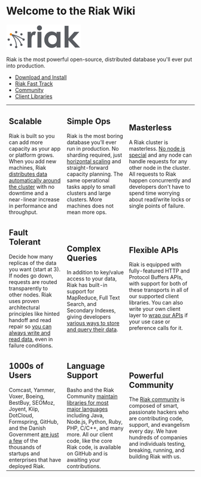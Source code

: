# Welcome to the Riak Wiki

![Riak Logo](images/riaklogo.png)


Riak is the most powerful open-source, distributed database you'll ever put into production. 
<div id ="new_nav">
	<ul id="top_list">	
		<li><a href="Installation.html">Download and Install</a></li>
		<li><a href="The-Riak-Fast-Track.html">Riak Fast Track</a></li>	
		<li><a href="Community.html">Community</a></li>
		<li><a href="Client-Libraries.html">Client Libraries</a></li>
	</ul>
</div>	


<table id="new">
	<tr>
        <td><h2>Scalable</h2>Riak is built so you can add more capacity as your app or platform grows. When you add new machines, Riak <a href="/Concepts.html#Distribution">distributes data automatically around the cluster</a> with no downtime and a near-linear increase in performance and throughput.</td>
		<td><h2>Simple Ops</h2>Riak is the most boring database you’ll ever run in production. No sharding required, just <a href="/Adding-and-Removing-Nodes.html">horizontal scaling</a> and straight-forward capacity planning. The same operational tasks apply to small clusters and large clusters. More machines does not mean more ops.</td>
		 <td><h2>Masterless</h2>A Riak cluster is masterless. <a href="/Concepts.html#No-master-node">No node is special</a> and any node can handle requests for any other node in the cluster. All requests to Riak happen concurrently and developers don't have to spend time worrying about read/write locks or single points of failure.</td>
    </tr>	
	<tr>
		 <td><h2>Fault Tolerant</h2>Decide how many replicas of the data you want (start at 3). If nodes go down, requests are routed transparently to other nodes. Riak uses proven architectural principles like hinted handoff and read repair so <a href="/Replication.html">you can always write and read data</a>, even in failure conditions. </td>
		 <td><h2>Complex Queries</h2>In addition to key/value access to your data, Riak has built-in support for MapReduce, Full Text Search, and Secondary Indexes, giving developers <a href="/MapReduce-Search-2i-Comparison.html">various ways to store and query their data</a>.</td> 
		<td><h2>Flexible APIs</h2>Riak is equipped with fully-featured HTTP and Protocol Buffers APIs, with support for both of these transports in all of our supported client libraries. You can also write your own client layer to <a href="/Client-Implementation-Guide.html">wrap our APIs</a> if your use case or preference calls for it.</td>
    </tr>
	<tr>
		<td><h2>1000s of Users</h2>Comcast, Yammer, Voxer, Boeing, BestBuy, SEOMoz, Joyent, Kiip, DotCloud, Formspring, GitHub, and the Danish Government <a href="http://basho.com/company/production-users/">are just a few</a> of the thousands of startups and enterprises that have deployed Riak.</td>
		<td><h2>Language Support</h2>Basho and the Riak Community <a href="/Client-Libraries.html">maintain libraries for most major languages</a> including Java, Node.js, Python, Ruby, PHP, C/C++, and many more. All our client code, like the core Riak code, is available on GitHub and is awaiting your contributions.</td>
			<td><h2>Powerful Community</h2>The <a href="/Community.html">Riak community</a> is composed of smart, passionate hackers who are contributing code, support, and evangelism every day. We have hundreds of companies and individuals testing, breaking, running, and building Riak with us.</td>					 			
    </tr>
</table>
